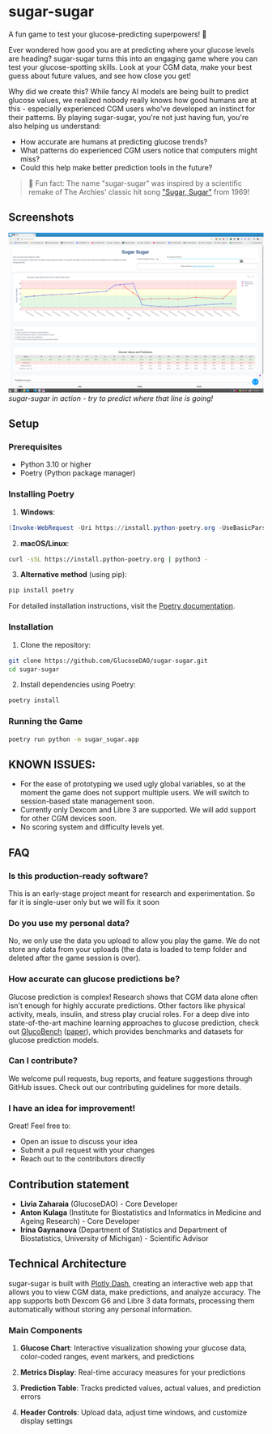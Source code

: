 # sugar-sugar
A fun game to test your glucose-predicting superpowers! 🎯

Ever wondered how good you are at predicting where your glucose levels are heading? sugar-sugar turns this into an engaging game where you can test your glucose-spotting skills. Look at your CGM data, make your best guess about future values, and see how close you get!

Why did we create this? While fancy AI models are being built to predict glucose values, we realized nobody really knows how good humans are at this - especially experienced CGM users who've developed an instinct for their patterns. By playing sugar-sugar, you're not just having fun, you're also helping us understand:
- How accurate are humans at predicting glucose trends?
- What patterns do experienced CGM users notice that computers might miss?
- Could this help make better prediction tools in the future?

> 🎵 Fun fact: The name "sugar-sugar" was inspired by a scientific remake of The Archies' classic hit song ["Sugar, Sugar"](https://www.youtube.com/watch?v=jJvAL-iiLnQ) from 1969!

## Screenshots
![Game Interface](images/screenshot.png)
*sugar-sugar in action - try to predict where that line is going!*

## Setup

### Prerequisites
- Python 3.10 or higher
- Poetry (Python package manager)

### Installing Poetry
1. **Windows**:
```powershell
(Invoke-WebRequest -Uri https://install.python-poetry.org -UseBasicParsing).Content | python -
```

2. **macOS/Linux**:
```bash
curl -sSL https://install.python-poetry.org | python3 -
```

3. **Alternative method** (using pip):
```bash
pip install poetry
```

For detailed installation instructions, visit the [Poetry documentation](https://python-poetry.org/docs/#installation).

### Installation
1. Clone the repository:
```bash
git clone https://github.com/GlucoseDAO/sugar-sugar.git
cd sugar-sugar
```

2. Install dependencies using Poetry:
```bash
poetry install
```

### Running the Game
```bash
poetry run python -m sugar_sugar.app
```

## KNOWN ISSUES:

- For the ease of prototyping we used ugly global variables, so at the moment the game does not support multiple users. We will switch to session-based state management soon.
- Currently only Dexcom and Libre 3 are supported. We will add support for other CGM devices soon.
- No scoring system and difficulty levels yet.

## FAQ

### Is this production-ready software?
This is an early-stage project meant for research and experimentation. So far it is single-user only but we will fix it soon

### Do you use my personal data?
No, we only use the data you upload to allow you play the game. We do not store any data from your uploads (the data is loaded to temp folder and deleted after the game session is over).

### How accurate can glucose predictions be?
Glucose prediction is complex! Research shows that CGM data alone often isn't enough for highly accurate predictions. Other factors like physical activity, meals, insulin, and stress play crucial roles. For a deep dive into state-of-the-art machine learning approaches to glucose prediction, check out [GlucoBench](https://github.com/IrinaStatsLab/GlucoBench) ([paper](https://arxiv.org/abs/2410.05780)), which provides benchmarks and datasets for glucose prediction models.

### Can I contribute?
We welcome pull requests, bug reports, and feature suggestions through GitHub issues. Check out our contributing guidelines for more details.

### I have an idea for improvement!
Great! Feel free to:
- Open an issue to discuss your idea
- Submit a pull request with your changes
- Reach out to the contributors directly

## Contribution statement
- **Livia Zaharaia** (GlucoseDAO) - Core Developer
- **Anton Kulaga** (Institute for Biostatistics and Informatics in Medicine and Ageing Research) - Core Developer
- **Irina Gaynanova** (Department of Statistics and Department of Biostatistics, University of Michigan) - Scientific Advisor

## Technical Architecture

sugar-sugar is built with [Plotly Dash](https://dash.plotly.com/), creating an interactive web app that allows you to view CGM data, make predictions, and analyze accuracy. The app supports both Dexcom G6 and Libre 3 data formats, processing them automatically without storing any personal information.

### Main Components

1. **Glucose Chart**: Interactive visualization showing your glucose data, color-coded ranges, event markers, and predictions

2. **Metrics Display**: Real-time accuracy measures for your predictions

3. **Prediction Table**: Tracks predicted values, actual values, and prediction errors

4. **Header Controls**: Upload data, adjust time windows, and customize display settings
